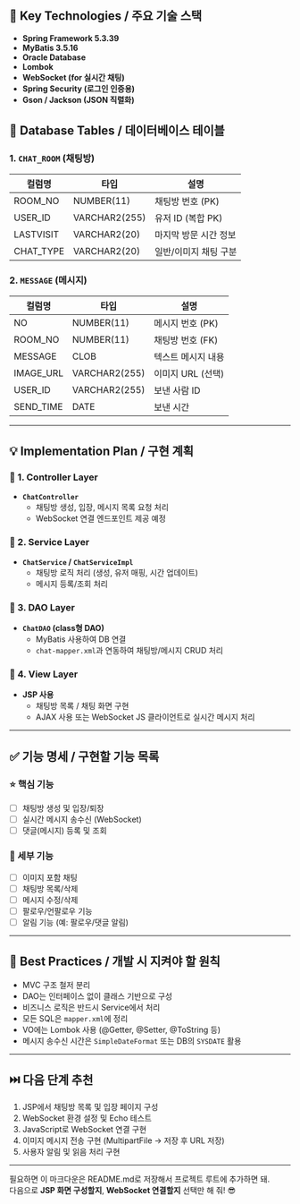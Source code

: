 ## 🔧 Key Technologies / 주요 기술 스택

- **Spring Framework 5.3.39**
- **MyBatis 3.5.16**
- **Oracle Database**
- **Lombok**
- **WebSocket (for 실시간 채팅)**
- **Spring Security (로그인 인증용)**
- **Gson / Jackson (JSON 직렬화)**


## 🧱 Database Tables / 데이터베이스 테이블

### 1. `CHAT_ROOM` (채팅방)
| 컬럼명      | 타입              | 설명                  |
|------------|-------------------|-----------------------|
| ROOM_NO    | NUMBER(11)        | 채팅방 번호 (PK)      |
| USER_ID    | VARCHAR2(255)     | 유저 ID (복합 PK)     |
| LASTVISIT  | VARCHAR2(20)      | 마지막 방문 시간 정보 |
| CHAT_TYPE  | VARCHAR2(20)      | 일반/이미지 채팅 구분 |

### 2. `MESSAGE` (메시지)
| 컬럼명       | 타입            | 설명           |
| --------- | ------------- | ------------ |
| NO        | NUMBER(11)    | 메시지 번호 (PK)  |
| ROOM_NO   | NUMBER(11)    | 채팅방 번호 (FK)  |
| MESSAGE   | CLOB          | 텍스트 메시지 내용   |
| IMAGE_URL | VARCHAR2(255) | 이미지 URL (선택) |
| USER_ID   | VARCHAR2(255) | 보낸 사람 ID     |
| SEND_TIME | DATE          | 보낸 시간        |

---

## 💡 Implementation Plan / 구현 계획

### 🔸 1. Controller Layer
- **`ChatController`**  
  - 채팅방 생성, 입장, 메시지 목록 요청 처리  
  - WebSocket 연결 엔드포인트 제공 예정

### 🔸 2. Service Layer
- **`ChatService` / `ChatServiceImpl`**  
  - 채팅방 로직 처리 (생성, 유저 매핑, 시간 업데이트)  
  - 메시지 등록/조회 처리

### 🔸 3. DAO Layer
- **`ChatDAO` (class형 DAO)**  
  - MyBatis 사용하여 DB 연결  
  - `chat-mapper.xml`과 연동하여 채팅방/메시지 CRUD 처리

### 🔸 4. View Layer
- **JSP 사용**
  - 채팅방 목록 / 채팅 화면 구현
  - AJAX 사용 또는 WebSocket JS 클라이언트로 실시간 메시지 처리

---

## ✅ 기능 명세 / 구현할 기능 목록

### ⭐ 핵심 기능
- [ ] 채팅방 생성 및 입장/퇴장
- [ ] 실시간 메시지 송수신 (WebSocket)
- [ ] 댓글(메시지) 등록 및 조회

### 🔽 세부 기능
- [ ] 이미지 포함 채팅
- [ ] 채팅방 목록/삭제
- [ ] 메시지 수정/삭제
- [ ] 팔로우/언팔로우 기능
- [ ] 알림 기능 (예: 팔로우/댓글 알림)

---

## 📌 Best Practices / 개발 시 지켜야 할 원칙

- MVC 구조 철저 분리
- DAO는 인터페이스 없이 클래스 기반으로 구성
- 비즈니스 로직은 반드시 Service에서 처리
- 모든 SQL은 `mapper.xml`에 정리
- VO에는 Lombok 사용 (@Getter, @Setter, @ToString 등)
- 메시지 송수신 시간은 `SimpleDateFormat` 또는 DB의 `SYSDATE` 활용

---

## ⏭️ 다음 단계 추천

1. JSP에서 채팅방 목록 및 입장 페이지 구성
2. WebSocket 환경 설정 및 Echo 테스트
3. JavaScript로 WebSocket 연결 구현
4. 이미지 메시지 전송 구현 (MultipartFile → 저장 후 URL 저장)
5. 사용자 알림 및 읽음 처리 구현

---

필요하면 이 마크다운은 README.md로 저장해서 프로젝트 루트에 추가하면 돼.  
다음으로 **JSP 화면 구성할지**, **WebSocket 연결할지** 선택만 해 줘! 😎